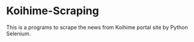 # Koihime-Scraping

This is a programs to scrape the news from Koihime portal site by Python Selenium.

